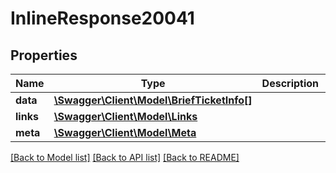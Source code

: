 # InlineResponse20041

## Properties
Name | Type | Description | Notes
------------ | ------------- | ------------- | -------------
**data** | [**\Swagger\Client\Model\BriefTicketInfo[]**](BriefTicketInfo.md) |  | [optional] 
**links** | [**\Swagger\Client\Model\Links**](Links.md) |  | [optional] 
**meta** | [**\Swagger\Client\Model\Meta**](Meta.md) |  | [optional] 

[[Back to Model list]](../../README.md#documentation-for-models) [[Back to API list]](../../README.md#documentation-for-api-endpoints) [[Back to README]](../../README.md)

